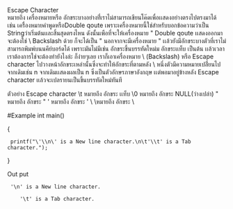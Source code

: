 Escape Character  
     หมายถึง เครื่องหมายหรือ อักขระบางอย่างที่่เราไม่สามารถเขียนโค๊ดเพื่อเเสดงอย่างตรงไปตรงมาได้ 
เช่น เครื่่องหมายคำพูดหรือDouble qoute เพราะเครื่องหมายนี้ใช่สำหรับบอกข้อความว่าเป็น Stringว่าเริ่มต้นเเละสิ้นสุดตรงไหน
ดังนั้นเพือที่จะให้เครื่องหมาย " Double qoute เเสดงออกมาจะต้องใช่ \ Backslash ด้วย ก็จะได้เป็น \"  นอกจากจะมีเครื่องหมาย " 
เเล้วยังมีอักขระบางตัวที่เราไม่สามารถพิมพ์บนนคีย์บอร์ดได้ เพราะมันไม่มีเช่น อักขระขึ้นบรรทัดใหม่ม อักขระเเท็บ เป็นต้น
เเล้วเวลาเราต้องการใช่จะต้องทำยังไงล่ะ ก็ง่ายๆเลย เราก็เอาเครื่องหมาย \ (Backslash) หรือ Escape character 
ไปวางหน้าอักขระเหล่านั้นซึ่งจะทำให้อักขระที่ตามหลัง \ หนึ่งตัวมีความหมายเปลี่่ยนไปจากเดิมเช่น n จากเดิมเเสดงผลเป็น n ซึ่งเป็นตัวอักษรภาษาอังกฤษ
เเต่พอมาอยู่ข้างหลัง Escape character เเล้วจะเปลรายนเป็นขึ้นบรรทัดใหม่ทันที

ตัวอย่าง Escape character
      \t หมายถึง อักขระ เเท็บ
      \0 หมายถึง อักขระ NULL(ว่างเปล่า)
      \" หมายถึง อักขระ "
      \' หมายถึง อักขระ '
      \ \หมายถึง อักขระ \


#Example
int main()

{

     printf("\'\\n\' is a New line character.\n\t'\\t' is a Tab character.");
     
}

Out put
     
     '\n' is a New line character.

        '\t' is a Tab character.
